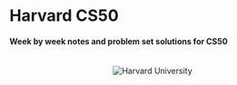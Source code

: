 # Harvard CS50
#### Week by week notes and problem set solutions for CS50

<br />
<div style="text-align:center;">
  <img src="https://user-images.githubusercontent.com/110672478/213848214-6262674e-9323-434a-bf33-ff4df7830e7c.svg" alt="Harvard University">
</div>
